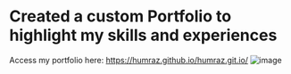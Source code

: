 # Created a custom Portfolio to highlight my skills and experiences
Access my portfolio here: https://humraz.github.io/humraz.git.io/
![image](https://github.com/humraz/humraz.git.io/assets/13130006/b47ad1c9-bfb4-45a4-ae96-1737e7b92e55)
